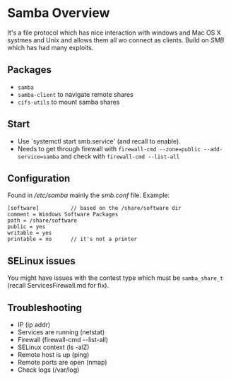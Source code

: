 # Samba Overview

It's a file protocol which has nice interaction with windows and Mac OS X systmes and Unix and allows them all wo connect as clients. Build on *SMB* which has had many exploits.

## Packages
- `samba`
- `samba-client` to navigate remote shares
- `cifs-utils` to mount samba shares

## Start
- Use `systemctl start smb.service' (and recall to enable).
- Needs to get through firewall with `firewall-cmd --zone=public --add-service=samba` and check with `firewall-cmd --list-all`

## Configuration
Found in _/etc/samba_ mainly the _smb.conf_ file.
Example:
```
[software]          // based on the /share/software dir
comment = Windows Software Packages
path = /share/software
public = yes
writable = yes
printable = no      // it's not a printer
```

## SELinux issues
You might have issues with the contest type which must be `samba_share_t` (recall ServicesFirewall.md for fix).

## Troubleshooting
- IP (ip addr)
- Services are running (netstat)
- Firewall (firewall-cmd --list-all)
- SELinux context (ls -alZ)
- Remote host is up (ping)
- Remote ports are open (nmap)
- Check logs (/var/log)